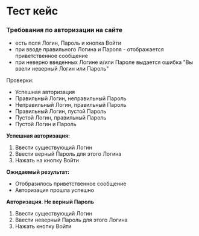 # Тест кейс
### Требования по авторизации на сайте  
- есть поля Логин, Пароль и кнопка Войти
- при вводе правильного Логина и Пароля - отображается приветственное сообщение
- при неверно введенных Логине и/или Пароле выдается ошибка "Вы ввели неверный Логин или Пароль"   
 
Проверки:  
- Успешная авторизация  
- Правильный Логин, неправильный Пароль
- Неправильный Логин, правильный Пароль
- Правильный Логин, пустой Пароль
- Пустой Логин, правильный Пароль
- Пустой Логин и Пароль  

**Успешная авторизация:**  
1. Ввести существующий Логин
2. Ввести верный Пароль для этого Логина
3. Нажать на кнопку Войти  

**Ожидаемый результат:** 
- Отобразилось приветственное сообщение
- Авторизация прошла успешно  

**Авторизация. Не верный Пароль** 
1. Ввести существующий Логин
2. Ввести неверный Пароль для этого Логина
3. Нажать кнопку Войти  
